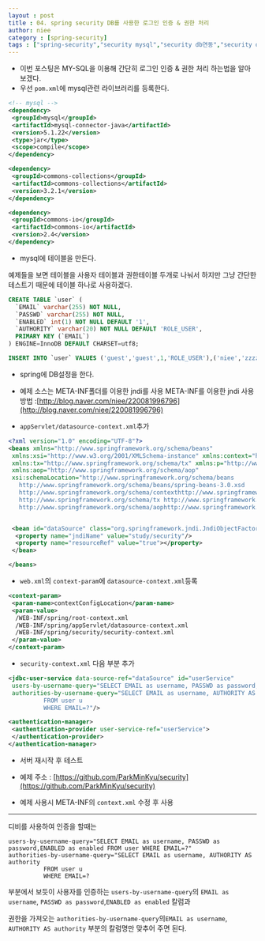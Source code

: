```yaml
---
layout : post
title : 04. spring security DB를 사용한 로그인 인증 & 권한 처리
author: niee
category : [spring-security]
tags : ["spring-security","security mysql","security db연동","security db 사용자 인증","users-by-username-query","jdbc-user-service"]
---
```


- 이번 포스팅은 MY-SQL을 이용해 간단히 로그인 인증 & 권한 처리 하는법을 알아 보겠다.
- 우선 ```pom.xml```에 mysql관련 라이브러리를 등록한다.

```xml
<!-- mysql -->
<dependency>
 <groupId>mysql</groupId>
 <artifactId>mysql-connector-java</artifactId>
 <version>5.1.22</version>
 <type>jar</type>
 <scope>compile</scope>
</dependency>

<dependency>
 <groupId>commons-collections</groupId>
 <artifactId>commons-collections</artifactId>
 <version>3.2.1</version>
</dependency>

<dependency>
 <groupId>commons-io</groupId>
 <artifactId>commons-io</artifactId>
 <version>2.4</version>
</dependency>
```

- mysql에 테이블을 만든다.

예제들을 보면 테이블을 사용자 테이블과 권한테이블 두개로 나눠서 하지만 그냥 간단한 테스트기 때문에 테이블 하나로 사용하겠다.
```sql  
CREATE TABLE `user` (
  `EMAIL` varchar(255) NOT NULL,
  `PASSWD` varchar(255) NOT NULL,
  `ENABLED` int(1) NOT NULL DEFAULT '1',
  `AUTHORITY` varchar(20) NOT NULL DEFAULT 'ROLE_USER',
  PRIMARY KEY (`EMAIL`)
) ENGINE=InnoDB DEFAULT CHARSET=utf8;

INSERT INTO `user` VALUES ('guest','guest',1,'ROLE_USER'),('niee','zzzz',1,'ROLE_ADMIN'),('test','test',1,'ROLE_USER');
```

- spring에 DB설정을 한다.
- 예제 소스는 META-INF폴더를 이용한 jndi를 사용
META-INF를 이용한 jndi 사용 방법 :[http://blog.naver.com/niee/220081996796](http://blog.naver.com/niee/220081996796)

- ```appServlet/datasource-context.xml```추가

```xml
<?xml version="1.0" encoding="UTF-8"?>
<beans xmlns="http://www.springframework.org/schema/beans"
 xmlns:xsi="http://www.w3.org/2001/XMLSchema-instance" xmlns:context="http://www.springframework.org/schema/context"
 xmlns:tx="http://www.springframework.org/schema/tx" xmlns:p="http://www.springframework.org/schema/p"
 xmlns:aop="http://www.springframework.org/schema/aop"
 xsi:schemaLocation="http://www.springframework.org/schema/beans
   http://www.springframework.org/schema/beans/spring-beans-3.0.xsd
   http://www.springframework.org/schema/contexthttp://www.springframework.org/schema/context/spring-context-3.1.xsd
   http://www.springframework.org/schema/tx http://www.springframework.org/schema/tx/spring-tx-3.1.xsd
   http://www.springframework.org/schema/aophttp://www.springframework.org/schema/aop/spring-aop-3.1.xsd">


 <bean id="dataSource" class="org.springframework.jndi.JndiObjectFactoryBean">
  <property name="jndiName" value="study/security"/>
  <property name="resourceRef" value="true"></property>
 </bean>

</beans>
```

- ```web.xml```의 ```context-param```에 ```datasource-context.xml```등록

```xml
<context-param>
 <param-name>contextConfigLocation</param-name>
 <param-value>
  /WEB-INF/spring/root-context.xml
  /WEB-INF/spring/appServlet/datasource-context.xml
  /WEB-INF/spring/security/security-context.xml
 </param-value>
</context-param>
```

- ```security-context.xml``` 다음 부분 추가

```xml
<jdbc-user-service data-source-ref="dataSource" id="userService"
 users-by-username-query="SELECT EMAIL as username, PASSWD as password,ENABLE D as enabled​ FROM user WHERE EMAIL=?"
 authorities-by-username-query="SELECT EMAIL as username, AUTHORITY AS authority
          FROM user u
          WHERE EMAIL=?"/>

<authentication-manager>
 <authentication-provider user-service-ref="userService">
 </authentication-provider>
</authentication-manager>
```

- 서버 재시작 후 테스트

- 예제 주소 : [https://github.com/ParkMinKyu/security](https://github.com/ParkMinKyu/security)

- 예제 사용시 META-INF의 ```context.xml``` 수정 후 사용

------------------------------------------------------

디비를 사용하여 인증을 할때는

```
users-by-username-query="SELECT EMAIL as username, PASSWD as password,ENABLED as enabled​ FROM user WHERE EMAIL=?"
authorities-by-username-query="SELECT EMAIL as username, AUTHORITY AS authority
          FROM user u
          WHERE EMAIL=?
```

부분에서 보듯이 사용자를 인증하는 ```users-by-username-query​```의
```EMAIL as username```, ```PASSWD as password```,```ENABLED as enabled```
칼럼과

권한을 가져오는 ​```authorities-by-username-query```의​ ```EMAIL as username```, ```AUTHORITY AS authority```
부분의 칼럼명만 맞추어 주면 된다. ​
